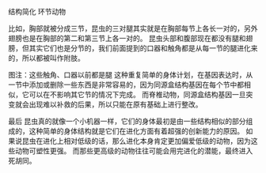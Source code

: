 结构简化 环节动物


比如，胸部就被分成三节，昆虫的三对腿其实就是在胸部每节上各长一对的，另外翅膀也是在胸部的第二和第三节上各一对的。
昆虫头部和腹部现在都没有腿和翅膀，但其实它们也是分节的，我们前面提到的口器和触角都是从每一节的腿进化来的，所以都被叫作附肢。



图注：这些触角、口器以前都是腿
这种重复简单的身体计划，在基因表达时，从一节中添加或删除一些东西是非常容易的，因为同源盒结构基因在每个节中都相似，它可以在不影响其它节的情况下完成。
而脊椎动物，同源盒结构基因一旦突变就会出现难以补救的后果，所以只能在原有基础上进行整改。


最后
昆虫真的就像一个小机器一样，它们的身体最初是由一些结构相似的部分组成的，这种简单的身体结构就是它们在进化方面有着超强的创新能力的原因。
如果说昆虫在进化上相对低级的话，那么进化本身肯定更加偏爱低级的动物，因为这些动物可塑性更强。
而那些更高级的动物往往可能会用完进化的潜能，最终进入死胡同。


